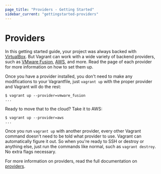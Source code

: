 ```yaml
---
page_title: "Providers - Getting Started"
sidebar_current: "gettingstarted-providers"
---
```


# Providers

In this getting started guide, your project was always backed with
[VirtualBox](http://www.virtualbox.org). But Vagrant can work with
a wide variety of backend providers, such as [VMware Fusion](/v2/vmware-fusion/index.html),
[AWS](http://github.com/mitchellh/vagrant-aws), and more. Read the page
of each provider for more information on how to set them up.

Once you have a provider installed, you don't need to make any modifications
to your Vagrantfile, just `vagrant up` with the proper provider and
Vagrant will do the rest:

```
$ vagrant up --provider=vmware_fusion
...
```

Ready to move that to the cloud? Take it to AWS:

```
$ vagrant up --provider=aws
...
```

Once you run `vagrant up` with another provider, every other Vagrant
command doesn't need to be told what provider to use. Vagrant can automatically
figure it out. So when you're ready to SSH or destroy or anything else,
just run the commands like normal, such as `vagrant destroy`. No extra
flags necessary.

For more information on providers, read the full documentation on
[providers](/v2/providers/index.html).
